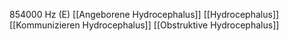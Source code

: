 854000 Hz (E)
[[Angeborene Hydrocephalus]]
[[Hydrocephalus]]
[[Kommunizieren Hydrocephalus]]
[[Obstruktive Hydrocephalus]]